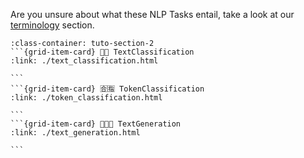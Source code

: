 Are you unsure about what these NLP Tasks entail, take a look at our [terminology](/getting_started/terminology) section.


````{grid} 1 1 3 3
:class-container: tuto-section-2
```{grid-item-card} 📕📗 TextClassification
:link: ./text_classification.html

```
```{grid-item-card} 🈴🈯️ TokenClassification
:link: ./token_classification.html

```
```{grid-item-card} 👨🏽💬 TextGeneration
:link: ./text_generation.html

```
````